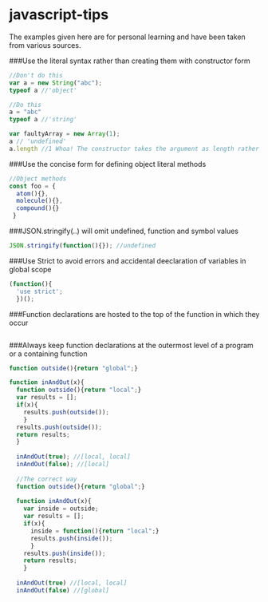 # javascript-tips
The examples given here are for personal learning and have been taken from various sources.

###Use the literal syntax rather than creating them with constructor form

```javascript
//Don't do this
var a = new String("abc");
typeof a //'object'

//Do this
a = "abc"
typeof a //'string'

var faultyArray = new Array(1);
a // 'undefined'
a.length //1 Whoa! The constructor takes the argument as length rather than an array element
```
###Use the concise form for defining object literal methods

```javascript
//Object methods
const foo = {
  atom(){},
  molecule(){},
  compound(){}
 }
 ```
###JSON.stringify(..) will omit undefined, function and symbol values

```javascript
JSON.stringify(function(){}); //undefined
```

###Use Strict to avoid errors and accidental deeclaration of variables in global scope
```javascript
(function(){
  'use strict';
  })();
 ```
###Function declarations are hosted to the top of the function in which they occur
 ```javascript
 
 ```
###Always keep function declarations at the outermost level of a program or a containing function
```javascript
function outside(){return "global";}

function inAndOut(x){
  function outside(){return "local";}
  var results = [];
  if(x){
    results.push(outside());
    }
  results.push(outside());
  return results;
  }
  
  inAndOut(true); //[local, local]
  inAndOut(false); //[local]
  
  //The correct way
  function outside(){return "global";}
  
  function inAndOut(x){
    var inside = outside;
    var results = [];
    if(x){
      inside = function(){return "local";}
      results.push(inside());
      }
    results.push(inside());  
    return results;
    }
  
  inAndOut(true) //[local, local]
  inAndOut(false) //[global]
  ```
  
 
 
